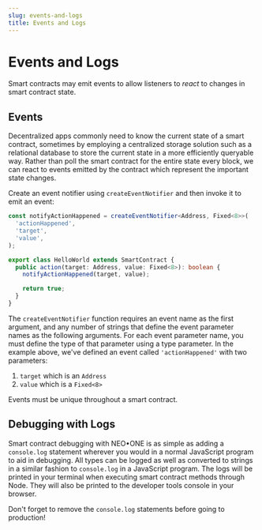 ```yaml
---
slug: events-and-logs
title: Events and Logs
---
```

# Events and Logs

Smart contracts may emit events to allow listeners to *react* to changes in smart contract state.

## Events

Decentralized apps commonly need to know the current state of a smart contract, sometimes by employing a centralized storage solution such as a relational database to store the current state in a more efficiently queryable way. Rather than poll the smart contract for the entire state every block, we can react to events emitted by the contract which represent the important state changes.

Create an event notifier using `createEventNotifier` and then invoke it to emit an event:

```typescript
const notifyActionHappened = createEventNotifier<Address, Fixed<8>>(
  'actionHappened',
  'target',
  'value',
);

export class HelloWorld extends SmartContract {
  public action(target: Address, value: Fixed<8>): boolean {
    notifyActionHappened(target, value);

    return true;
  }
}
```

The `createEventNotifier` function requires an event name as the first argument, and any number of strings that define the event parameter names as the following arguments. For each event parameter name, you must define the type of that parameter using a type parameter. In the example above, we've defined an event called `'actionHappened'` with two parameters:

  1. `target` which is an `Address`
  2. `value` which is a `Fixed<8>`

Events must be unique throughout a smart contract.

## Debugging with Logs

Smart contract debugging with NEO•ONE is as simple as adding a `console.log` statement wherever you would in a normal JavaScript program to aid in debugging. All types can be logged as well as converted to strings in a similar fashion to `console.log` in a JavaScript program. The logs will be printed in your terminal when executing smart contract methods through Node. They will also be printed to the developer tools console in your browser.

Don't forget to remove the `console.log` statements before going to production!

